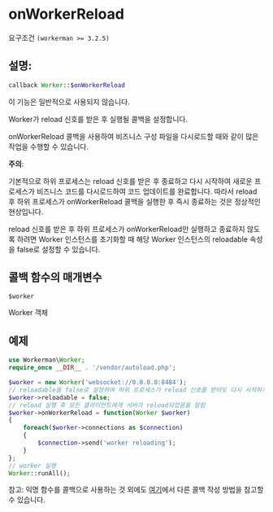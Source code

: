 # onWorkerReload
요구조건 ```(workerman >= 3.2.5)```
## 설명:
```php
callback Worker::$onWorkerReload
```
이 기능은 일반적으로 사용되지 않습니다.

Worker가 reload 신호를 받은 후 실행될 콜백을 설정합니다.

onWorkerReload 콜백을 사용하여 비즈니스 구성 파일을 다시로드할 때와 같이 많은 작업을 수행할 수 있습니다.

**주의**:

기본적으로 하위 프로세스는 reload 신호를 받은 후 종료하고 다시 시작하여 새로운 프로세스가 비즈니스 코드를 다시로드하여 코드 업데이트를 완료합니다. 따라서 reload 후 하위 프로세스가 onWorkerReload 콜백을 실행한 후 즉시 종료하는 것은 정상적인 현상입니다.

reload 신호를 받은 후 하위 프로세스가 onWorkerReload만 실행하고 종료하지 않도록 하려면 Worker 인스턴스를 초기화할 때 해당 Worker 인스턴스의 reloadable 속성을 false로 설정할 수 있습니다.

## 콜백 함수의 매개변수

```$worker```

Worker 객체

## 예제

```php
use Workerman\Worker;
require_once __DIR__ . '/vendor/autoload.php';

$worker = new Worker('websocket://0.0.0.0:8484');
// reloadable을 false로 설정하여 하위 프로세스가 reload 신호를 받아도 다시 시작하지 않음
$worker->reloadable = false;
// reload 실행 후 모든 클라이언트에게 서버가 reload되었음을 알림
$worker->onWorkerReload = function(Worker $worker)
{
    foreach($worker->connections as $connection)
    {
        $connection->send('worker reloading');
    }
};
// worker 실행
Worker::runAll();
```

참고: 익명 함수를 콜백으로 사용하는 것 외에도 [여기](../faq/callback_methods.md)에서 다른 콜백 작성 방법을 참고할 수 있습니다.

